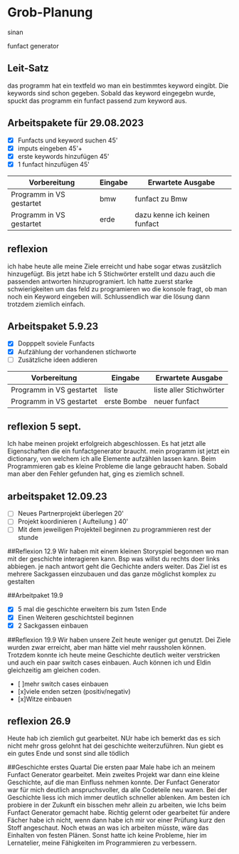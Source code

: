# Grob-Planung

sinan


funfact generator
## Leit-Satz

das programm hat ein textfeld wo man ein bestimmtes keyword eingibt. Die keywords sind schon gegeben. Sobald das keyword eingegebn wurde, spuckt das programm ein funfact passend zum keyword aus.

## Arbeitspakete für 29.08.2023

- [x] Funfacts und keyword suchen 45'
- [x] imputs eingeben            45'+
- [x] erste keywords hinzufügen 45'
- [x] 1 funfact hinzufügen  45'

| Vorbereitung             | Eingabe | Erwartete Ausgabe |
| ------------------------ | ------- | ----------------- |
| Programm in VS gestartet |     bmw    |   funfact zu Bmw  |
| Programm in VS gestartet |     erde    |   dazu kenne ich keinen funfact| 

## reflexion
ich habe heute alle meine Ziele erreicht und habe sogar etwas zusätzlich hinzugefügt. Bis jetzt habe ich 5 Stichwörter erstellt und dazu auch die passenden antworten hinzuprogramiert. Ich hatte zuerst starke schwierigkeiten um das feld zu programieren wo die konsole fragt, ob man noch ein Keyword eingeben will. Schlussendlich war die lösung dann trotzdem ziemlich einfach.

## Arbeitspaket 5.9.23
- [x] Dopppelt soviele Funfacts
- [x] Aufzählung der vorhandenen stichworte
- [ ] Zusätzliche ideen addieren

| Vorbereitung             | Eingabe | Erwartete Ausgabe |
| ------------------------ | ------- | ----------------- |
| Programm in VS gestartet |  liste       |   liste aller Stichwörter  |
| Programm in VS gestartet |   erste Bombe   |  neuer funfact|  


## reflexion 5 sept.

Ich habe meinen projekt erfolgreich abgeschlossen. Es hat jetzt alle Eigenschaften die ein funfactgenerator braucht. mein programm ist jetzt ein dictionary, von welchem ich alle Elemente aufzählen lassen kann. Beim Programmieren gab es kleine Probleme die lange gebraucht haben. Sobald man aber den Fehler gefunden hat, ging es ziemlich schnell.

## arbeitspaket 12.09.23
- [ ] Neues Partnerprojekt überlegen 20'
- [ ] Projekt koordinieren ( Aufteilung ) 40'
- [ ]  Mit dem jeweiligen Projekteil beginnen zu programmieren rest der stunde

##Reflexion 12.9
Wir haben mit einem kleinen Storyspiel begonnen wo man mit der geschichte interagieren kann. Bsp was willst du rechts doer links abbiegen. je nach antwort geht die Gechichte anders weiter. Das Ziel ist es mehrere Sackgassen einzubauen und das ganze möglichst komplex zu  gestalten

##Arbeitpaket 19.9
- [x] 5 mal die geschichte erweitern bis zum 1sten Ende
- [x] Einen Weiteren geschichtsteil beginnen
- [x] 2 Sackgassen einbauen

##Reflexion 19.9
Wir haben unsere Zeit heute weniger gut genutzt. Dei Ziele wurden zwar erreicht, aber man hätte viel mehr raussholen können. Trotzdem konnte ich heute meine Geschichte deutlich weiter verstricken und auch ein paar switch cases einbauen. Auch können ich und Eldin gleichzeitig am gleichen coden.



- [ ]mehr switch cases einbauen
- [x]viele enden setzen (positiv/negativ)
- [x]Witze einbauen
## reflexion 26.9 

Heute hab ich ziemlich gut gearbeitet. NUr habe ich bemerkt das es sich nicht mehr gross gelohnt hat dei geschichte weiterzuführen. Nun giebt es ein gutes Ende und sonst sind alle tödlich

##Geschichte erstes Quartal
Die ersten paar Male habe ich an meinem Funfact Generator gearbeitet. Mein zweites Projekt war dann eine kleine Geschichte, auf die man Einfluss nehmen konnte. Der Funfact Generator war für mich deutlich anspruchsvoller, da alle Codeteile neu waren. Bei der Geschichte liess ich mich immer deutlich schneller ablenken. Am besten ich probiere in der Zukunft ein bisschen mehr allein zu arbeiten, wie Ichs beim Funfact Generator gemacht habe. Richtig gelernt oder gearbeitet für andere Fächer habe ich nicht, wenn dann habe ich mir vor einer Prüfung kurz den Stoff angeschaut. Noch etwas an was ich arbeiten müsste, wäre das Einhalten von festen Plänen. Sonst hatte ich keine Probleme, hier im Lernatelier, meine Fähigkeiten im Programmieren zu verbessern.

